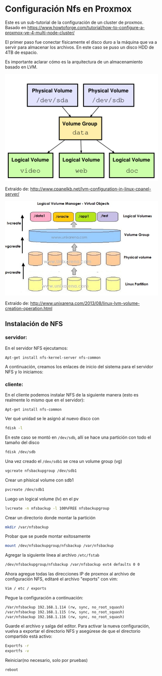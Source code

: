 # Configuración Nfs en Proxmox

Este es un sub-tutorial de la configuración de un cluster de proxmox. Basado en https://www.howtoforge.com/tutorial/how-to-configure-a-proxmox-ve-4-multi-node-cluster/

El primer paso fue conectar físicamente el disco duro a la máquina que va a servir para almacenar los archivos. En este caso se puso un disco HDD de 4TB de espacio.

Es importante aclarar cómo es la arquitectura de un almacenamiento basado en LVM.

<img src="https://github.com/erickramirez82/Proxmox/blob/master/lvm-schema.png?raw=true" />

Extraído de: http://www.cpanelkb.net/lvm-configuration-in-linux-cpanel-server/

<img src="https://github.com/erickramirez82/Proxmox/blob/master/LinuxLVMvolume-virtualobjects.jpg?raw=true" />

Extraído de: http://www.unixarena.com/2013/08/linux-lvm-volume-creation-operation.html

## Instalación de NFS

### servidor:

En el servidor NFS ejecutamos:
```
Apt-get install nfs-kernel-server nfs-common
```

A continuación, creamos los enlaces de inicio del sistema para el servidor NFS y lo iniciamos:

### cliente:

En el cliente podemos instalar NFS de la siguiente manera (esto es realmente lo mismo que en el servidor):
```
Apt-get install nfs-common
```

Ver qué unidad se le asignó al nuevo disco con

```bash
fdisk -l
```

En este caso se montó en `/dev/sdb`, allí se hace una partición con todo el tamaño del disco

```bash
fdisk /dev/sdb
```

Una vez creado el `/dev/sdb1` se crea un volume group (vg)

```bash
vgcreate nfsbackupgroup /dev/sdb1
```

Crear un phisical volume con sdb1

```bash
pvcreate /dev/sdb1
```

Luego un logical volume (lv) en el pv

```bash
lvcreate -n nfsbackup -l 100%FREE nfsbackupgroup
```

Crear un directorio donde montar la partición

```bash
mkdir /var/nfsbackup
```

Probar que se puede montar exitosamente

```bash
mount /dev/nfsbackupgroup/nfsbackup /var/nfsbackup
```

Agregar la siguiente línea al archivo `/etc/fstab`

```bash
/dev/nfsbackupgroup/nfsbackup /var/nfsbackup ext4 defaults 0 0
```
Ahora agregue todas las direcciones IP de proxmox al archivo de configuración NFS, editaré el archivo "exports" con vim:
```bash
Vim / etc / exports
```

Pegue la configuración a continuación:

```
/Var/nfsbackup 192.168.1.114 (rw, sync, no_root_squash) 
/var/nfsbackup 192.168.1.115 (rw, sync, no_root_squash) 
/var/nfsbackup 192.168.1.116 (rw, sync, no_root_squash)
```

Guarde el archivo y salga del editor.
Para activar la nueva configuración, vuelva a exportar el directorio NFS y asegúrese de que el directorio compartido está activo:

```bash
Exportfs -r 
exportfs -v
```

Reiniciar(no necesario, solo por pruebas)

```bash
reboot
```

